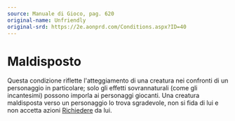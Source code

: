 ```yaml
---
source: Manuale di Gioco, pag. 620
original-name: Unfriendly
original-srd: https://2e.aonprd.com/Conditions.aspx?ID=40
---
```


# Maldisposto

Questa condizione riflette l'atteggiamento di una creatura nei confronti di un
personaggio in particolare; solo gli effetti sovrannaturali (come gli
incantesimi) possono imporla ai personaggi giocanti. Una creatura maldisposta
verso un personaggio lo trova sgradevole, non si fida di lui e non accetta
azioni [Richiedere](/azioni/abilita/richiedere) da lui.
